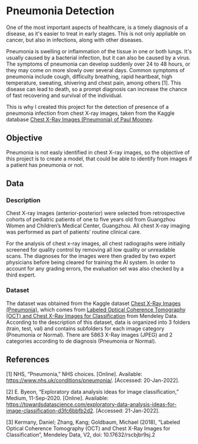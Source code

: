 # Pneumonia Detection

One of the most important aspects of healthcare, is a timely diagnosis of a disease, as it's easier to treat in early stages. This is not only appliable on cancer, but also in infections, along with other diseases.

Pneumonia is swelling or inflammation of the tissue in one or both lungs. It's usually caused by a bacterial infection, but it can also be caused by a virus. The symptoms of pneumonia can develop suddenly over 24 to 48 hours, or they may come on more slowly over several days. Common symptoms of pneumonia include cough, difficulty breathing, rapid heartbeat, high temperature, sweating, shivering and chest pain, among others [1]. This disease can lead to death, so a prompt diagnosis can increase the chance of fast recovering and survival of the individual.

This is why I created this project for the detection of presence of a pneumonia infection from chest X-ray images, taken from the Kaggle database [Chest X-Ray Images (Pneumonia) of Paul Mooney](https://www.kaggle.com/paultimothymooney/chest-xray-pneumonia).

## Objective

Pneumonia is not easly identified in chest X-ray images, so the objective of this project is to create a model, that could be able to identify from images if a patient has pneumonia or not.

## Data

### Description

Chest X-ray images (anterior-posterior) were selected from retrospective cohorts of pediatric patients of one to five years old from Guangzhou Women and Children’s Medical Center, Guangzhou. All chest X-ray imaging was performed as part of patients’ routine clinical care.

For the analysis of chest x-ray images, all chest radiographs were initially screened for quality control by removing all low quality or unreadable scans. The diagnoses for the images were then graded by two expert physicians before being cleared for training the AI system. In order to account for any grading errors, the evaluation set was also checked by a third expert.

### Dataset

The dataset was obtained from the Kaggle dataset [Chest X-Ray Images (Pneumonia)](https://www.kaggle.com/datasets/paultimothymooney/chest-xray-pneumonia), which comes from [Labeled Optical Coherence Tomography (OCT) and Chest X-Ray Images for Classification](https://data.mendeley.com/datasets/rscbjbr9sj/2) from Mendeley Data. According to the description of this dataset, data is organized into 3 folders (train, test, val) and contains subfolders for each image category (Pneumonia or Normal). There are 5863 X-Ray images (JPEG) and 2 categories according to de diagnosis (Pneumonia or Normal).

## References

[1] NHS, “Pneumonia,” NHS choices. [Online]. Available: https://www.nhs.uk/conditions/pneumonia/. [Accessed: 20-Jan-2022].

[2] E. Byeon, “Exploratory data analysis ideas for image classification,” Medium, 11-Sep-2020. [Online]. Available: https://towardsdatascience.com/exploratory-data-analysis-ideas-for-image-classification-d3fc6bbfb2d2. [Accessed: 21-Jan-2022]. 

[3] Kermany, Daniel; Zhang, Kang; Goldbaum, Michael (2018), “Labeled Optical Coherence Tomography (OCT) and Chest X-Ray Images for Classification”, Mendeley Data, V2, doi: 10.17632/rscbjbr9sj.2
